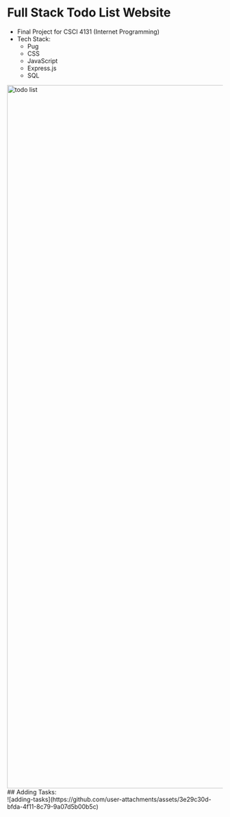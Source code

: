 # Full Stack Todo List Website
- Final Project for CSCI 4131 (Internet Programming)
- Tech Stack:
  * Pug
  * CSS
  * JavaScript
  * Express.js
  * SQL

<img width="1639" alt="todo list" src="https://github.com/user-attachments/assets/5c00fc06-26e6-4621-b5cf-56effa67e135" />

<br>
## Adding Tasks: <br>
![adding-tasks](https://github.com/user-attachments/assets/3e29c30d-bfda-4f11-8c79-9a07d5b00b5c)
